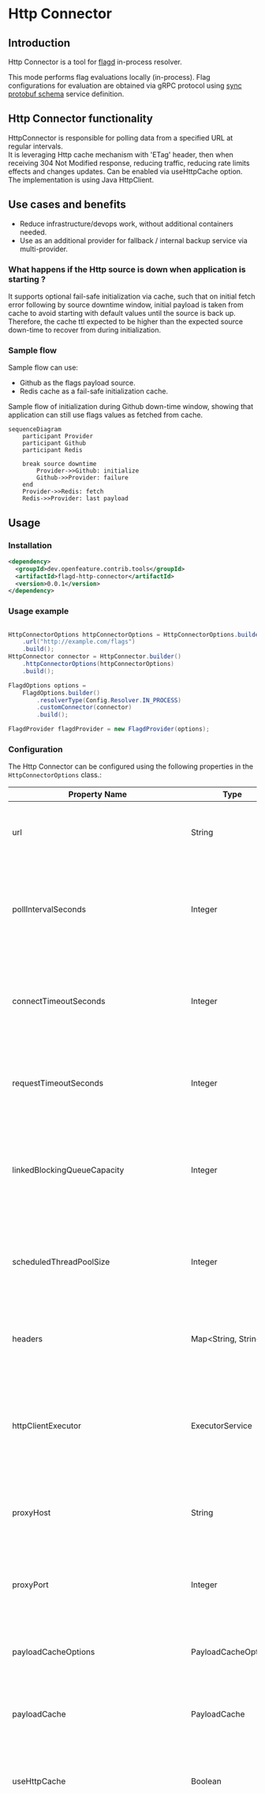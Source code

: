 # Http Connector

## Introduction
Http Connector is a tool for [flagd](https://github.com/open-feature/flagd) in-process resolver.

This mode performs flag evaluations locally (in-process). 
Flag configurations for evaluation are obtained via gRPC protocol using 
[sync protobuf schema](https://buf.build/open-feature/flagd/file/main:sync/v1/sync_service.proto) service definition.

## Http Connector functionality

HttpConnector is responsible for polling data from a specified URL at regular intervals.  
It is leveraging Http cache mechanism with 'ETag' header, then when receiving 304 Not Modified response,
reducing traffic, reducing rate limits effects and changes updates. Can be enabled via useHttpCache option.  
The implementation is using Java HttpClient.

## Use cases and benefits
* Reduce infrastructure/devops work, without additional containers needed.
* Use as an additional provider for fallback / internal backup service via multi-provider.

### What happens if the Http source is down when application is starting ?

It supports optional fail-safe initialization via cache, such that on initial fetch error following by
source downtime window, initial payload  is taken from cache to avoid starting with default values until
the source is back up. Therefore, the cache ttl expected to be higher than the expected source
down-time to recover from during initialization.

### Sample flow
Sample flow can use:
- Github as the flags payload source.
- Redis cache as a fail-safe initialization cache.

Sample flow of initialization during Github down-time window, showing that application can still use flags
values as fetched from cache.
```mermaid
sequenceDiagram
    participant Provider
    participant Github
    participant Redis
    
    break source downtime
        Provider->>Github: initialize
        Github->>Provider: failure
    end
    Provider->>Redis: fetch
    Redis->>Provider: last payload

```

## Usage

### Installation
<!-- x-release-please-start-version -->
```xml
<dependency>
  <groupId>dev.openfeature.contrib.tools</groupId>
  <artifactId>flagd-http-connector</artifactId>
  <version>0.0.1</version>
</dependency>
```
<!-- x-release-please-end-version -->

### Usage example

```java

HttpConnectorOptions httpConnectorOptions = HttpConnectorOptions.builder()
    .url("http://example.com/flags")
    .build();
HttpConnector connector = HttpConnector.builder()
    .httpConnectorOptions(httpConnectorOptions)
    .build();

FlagdOptions options =
    FlagdOptions.builder()
        .resolverType(Config.Resolver.IN_PROCESS)
        .customConnector(connector)
        .build();

FlagdProvider flagdProvider = new FlagdProvider(options);
```

### Configuration
The Http Connector can be configured using the following properties in the `HttpConnectorOptions` class.:

| Property Name                             | Type                | Description                                                                                                                                                                                                                                                                                                                                                                         |
|-------------------------------------------|---------------------|-------------------------------------------------------------------------------------------------------------------------------------------------------------------------------------------------------------------------------------------------------------------------------------------------------------------------------------------------------------------------------------|
| url                                       | String              | The URL to poll for updates. This is a required field.                                                                                                                                                                                                                                                                                                                              |
| pollIntervalSeconds                       | Integer             | The interval in seconds at which the connector will poll the URL for updates. Default is 60 seconds.                                                                                                                                                                                                                                                                                |
| connectTimeoutSeconds                     | Integer             | The timeout in seconds for establishing a connection to the URL. Default is 10 seconds.                                                                                                                                                                                                                                                                                             |
| requestTimeoutSeconds                     | Integer             | The timeout in seconds for the request to complete. Default is 10 seconds.                                                                                                                                                                                                                                                                                                          |
| linkedBlockingQueueCapacity               | Integer             | The capacity of the linked blocking queue used for processing requests. Default is 100.                                                                                                                                                                                                                                                                                             |
| scheduledThreadPoolSize                   | Integer             | The size of the scheduled thread pool used for processing requests. Default is 2.                                                                                                                                                                                                                                                                                                   |
| headers                                   | Map<String, String> | A map of headers to be included in the request. Default is an empty map.                                                                                                                                                                                                                                                                                                            |
| httpClientExecutor                        | ExecutorService     | The executor service used for making HTTP requests. Default is a fixed thread pool with 1 thread.                                                                                                                                                                                                                                                                                   |
| proxyHost                                 | String              | The host of the proxy server to use for requests. Default is null.                                                                                                                                                                                                                                                                                                                  |
| proxyPort                                 | Integer             | The port of the proxy server to use for requests. Default is null.                                                                                                                                                                                                                                                                                                                  |
| payloadCacheOptions                       | PayloadCacheOptions | Options for configuring the payload cache. Default is null.                                                                                                                                                                                                                                                                                                                         |
| payloadCache                              | PayloadCache        | The payload cache to use for caching responses. Default is null.                                                                                                                                                                                                                                                                                                                    |
| useHttpCache                              | Boolean             | Whether to use HTTP caching for the requests. Default is false.                                                                                                                                                                                                                                                                                                                     |
| PayloadCacheOptions.updateIntervalSeconds | Integer             | The interval, in seconds, at which the cache is updated. By default, this is set to 30 minutes. The goal is to avoid overloading fallback cache writes, since the cache serves only as a fallback mechanism. Typically, this value can be tuned to be shorter than the cache's TTL, balancing the need to minimize unnecessary updates while still handling edge cases effectively. |



